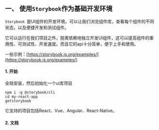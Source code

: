 ## 一、 使用`Storybook`作为基础开发环境

`Storybook `是UI组件的开发环境，可以让我们浏览组件库，查看每个组件的不同状态，以及便捷开发和测试组件。

它可以运行在我们项目之外，脱离依赖地独立开发UI组件，这可以提高组件的重用性、可测试性、开发速度。而且它的api十分简单，便于上手和使用。

一些示例：[https://storybook.js.org/examples/](https://storybook.js.org/examples/)

#### 1. 开始

全局安装，然后初始化一个ui库项目
```
npm i -g @storybook/cli
cd my-react-app
getstorybook
```

它支持的项目包括React、Vue、Angular、React-Native。

#### 2. 文档











